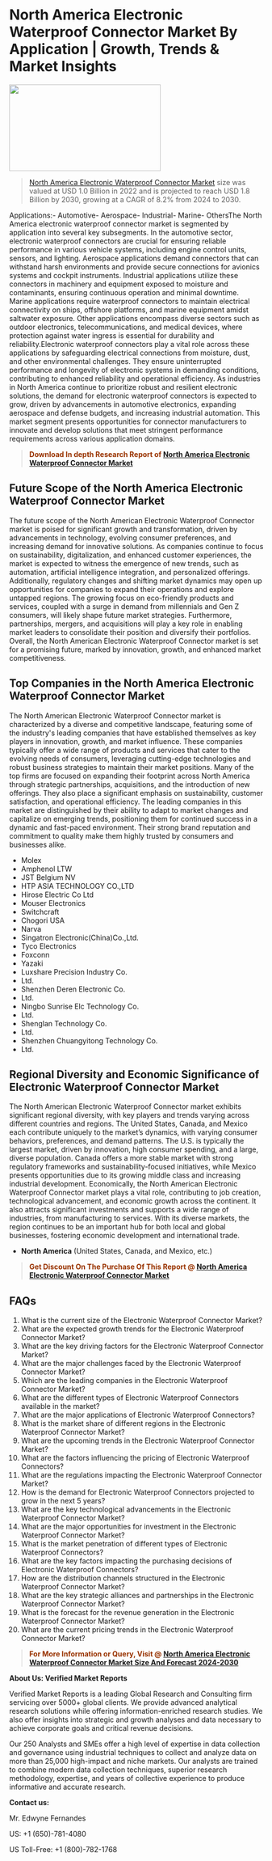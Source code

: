 <p><h1>North America Electronic Waterproof Connector Market By Application | Growth, Trends & Market Insights</h1><p><img class="aligncenter size-medium wp-image-105565" src="https://ffe5etoiles.com/wp-content/uploads/2025/01/MST7-300x171.png" alt="" width="300" height="171" /></p><blockquote><p><a href="https://www.verifiedmarketreports.com/download-sample/?rid=607310&utm_source=Github-NA&utm_medium=389" target="_blank">North America Electronic Waterproof Connector Market</a> size was valued at USD 1.0 Billion in 2022 and is projected to reach USD 1.8 Billion by 2030, growing at a CAGR of 8.2% from 2024 to 2030.</p></blockquote>Applications:- Automotive- Aerospace- Industrial- Marine- OthersThe North America electronic waterproof connector market is segmented by application into several key subsegments. In the automotive sector, electronic waterproof connectors are crucial for ensuring reliable performance in various vehicle systems, including engine control units, sensors, and lighting. Aerospace applications demand connectors that can withstand harsh environments and provide secure connections for avionics systems and cockpit instruments. Industrial applications utilize these connectors in machinery and equipment exposed to moisture and contaminants, ensuring continuous operation and minimal downtime. Marine applications require waterproof connectors to maintain electrical connectivity on ships, offshore platforms, and marine equipment amidst saltwater exposure. Other applications encompass diverse sectors such as outdoor electronics, telecommunications, and medical devices, where protection against water ingress is essential for durability and reliability.Electronic waterproof connectors play a vital role across these applications by safeguarding electrical connections from moisture, dust, and other environmental challenges. They ensure uninterrupted performance and longevity of electronic systems in demanding conditions, contributing to enhanced reliability and operational efficiency. As industries in North America continue to prioritize robust and resilient electronic solutions, the demand for electronic waterproof connectors is expected to grow, driven by advancements in automotive electronics, expanding aerospace and defense budgets, and increasing industrial automation. This market segment presents opportunities for connector manufacturers to innovate and develop solutions that meet stringent performance requirements across various application domains.</p><blockquote><p><span style="color: #993300;"><strong>Download In depth Research Report of <a href="https://www.verifiedmarketreports.com/download-sample/?rid=607310&utm_source=Github-NA&utm_medium=389">North America Electronic Waterproof Connector Market</a></strong></span></p></blockquote><h2>Future Scope of the North America Electronic Waterproof Connector Market</h2><p>The future scope of the North American Electronic Waterproof Connector market is poised for significant growth and transformation, driven by advancements in technology, evolving consumer preferences, and increasing demand for innovative solutions. As companies continue to focus on sustainability, digitalization, and enhanced customer experiences, the market is expected to witness the emergence of new trends, such as automation, artificial intelligence integration, and personalized offerings. Additionally, regulatory changes and shifting market dynamics may open up opportunities for companies to expand their operations and explore untapped regions. The growing focus on eco-friendly products and services, coupled with a surge in demand from millennials and Gen Z consumers, will likely shape future market strategies. Furthermore, partnerships, mergers, and acquisitions will play a key role in enabling market leaders to consolidate their position and diversify their portfolios. Overall, the North American Electronic Waterproof Connector market is set for a promising future, marked by innovation, growth, and enhanced market competitiveness.</p><h2>Top Companies in the North America Electronic Waterproof Connector Market</h2><p>The North American Electronic Waterproof Connector market is characterized by a diverse and competitive landscape, featuring some of the industry's leading companies that have established themselves as key players in innovation, growth, and market influence. These companies typically offer a wide range of products and services that cater to the evolving needs of consumers, leveraging cutting-edge technologies and robust business strategies to maintain their market positions. Many of the top firms are focused on expanding their footprint across North America through strategic partnerships, acquisitions, and the introduction of new offerings. They also place a significant emphasis on sustainability, customer satisfaction, and operational efficiency. The leading companies in this market are distinguished by their ability to adapt to market changes and capitalize on emerging trends, positioning them for continued success in a dynamic and fast-paced environment. Their strong brand reputation and commitment to quality make them highly trusted by consumers and businesses alike.</p><p><ul><li>Molex </li><li> Amphenol LTW </li><li> JST Belgium NV </li><li> HTP ASIA TECHNOLOGY CO.,LTD </li><li> Hirose Electric Co Ltd </li><li> Mouser Electronics </li><li> Switchcraft </li><li> Chogori USA </li><li> Narva </li><li> Singatron Electronic(China)Co.,Ltd. </li><li> Tyco Electronics </li><li> Foxconn </li><li> Yazaki </li><li> Luxshare Precision Industry Co. </li><li> Ltd. </li><li> Shenzhen Deren Electronic Co. </li><li> Ltd. </li><li> Ningbo Sunrise Elc Technology Co. </li><li> Ltd. </li><li> Shenglan Technology Co. </li><li> Ltd. </li><li> Shenzhen Chuangyitong Technology Co. </li><li> Ltd.</li></ul></p><h2>Regional Diversity and Economic Significance of Electronic Waterproof Connector Market</h2><p>The North American Electronic Waterproof Connector market exhibits significant regional diversity, with key players and trends varying across different countries and regions. The United States, Canada, and Mexico each contribute uniquely to the market’s dynamics, with varying consumer behaviors, preferences, and demand patterns. The U.S. is typically the largest market, driven by innovation, high consumer spending, and a large, diverse population. Canada offers a more stable market with strong regulatory frameworks and sustainability-focused initiatives, while Mexico presents opportunities due to its growing middle class and increasing industrial development. Economically, the North American Electronic Waterproof Connector market plays a vital role, contributing to job creation, technological advancement, and economic growth across the continent. It also attracts significant investments and supports a wide range of industries, from manufacturing to services. With its diverse markets, the region continues to be an important hub for both local and global businesses, fostering economic development and international trade.</p><ul> <li><strong>North America</strong> (United States, Canada, and Mexico, etc.)</li></ul><blockquote><p><span style="color: #993300;"><strong>Get Discount On The Purchase Of This Report @ <a href="https://www.verifiedmarketreports.com/ask-for-discount/?rid=607310&utm_source=Github-NA&utm_medium=389">North America Electronic Waterproof Connector Market</a></strong></span></p></blockquote><h2>FAQs</h2><p><ol> <li>What is the current size of the Electronic Waterproof Connector Market?</div><div></li> <li>What are the expected growth trends for the Electronic Waterproof Connector Market?</div><div></li> <li>What are the key driving factors for the Electronic Waterproof Connector Market?</div><div></li> <li>What are the major challenges faced by the Electronic Waterproof Connector Market?</div><div></li> <li>Which are the leading companies in the Electronic Waterproof Connector Market?</div><div></li> <li>What are the different types of Electronic Waterproof Connectors available in the market?</div><div></li> <li>What are the major applications of Electronic Waterproof Connectors?</div><div></li> <li>What is the market share of different regions in the Electronic Waterproof Connector Market?</div><div></li> <li>What are the upcoming trends in the Electronic Waterproof Connector Market?</div><div></li> <li>What are the factors influencing the pricing of Electronic Waterproof Connectors?</div><div></li> <li>What are the regulations impacting the Electronic Waterproof Connector Market?</div><div></li> <li>How is the demand for Electronic Waterproof Connectors projected to grow in the next 5 years?</div><div></li> <li>What are the key technological advancements in the Electronic Waterproof Connector Market?</div><div></li> <li>What are the major opportunities for investment in the Electronic Waterproof Connector Market?</div><div></li> <li>What is the market penetration of different types of Electronic Waterproof Connectors?</div><div></li> <li>What are the key factors impacting the purchasing decisions of Electronic Waterproof Connectors?</div><div></li> <li>How are the distribution channels structured in the Electronic Waterproof Connector Market?</div><div></li> <li>What are the key strategic alliances and partnerships in the Electronic Waterproof Connector Market?</div><div></li> <li>What is the forecast for the revenue generation in the Electronic Waterproof Connector Market?</div><div></li> <li>What are the current pricing trends in the Electronic Waterproof Connector Market?</div><div></li></ol></p><blockquote><p><span style="color: #993300;"><strong>For More Information or Query, Visit @ <a href="https://www.verifiedmarketreports.com/product/electronic-waterproof-connector-market/">North America Electronic Waterproof Connector Market Size And Forecast 2024-2030</a></strong></span></p></blockquote><p><strong>About Us: Verified Market Reports</strong></p><p>Verified Market Reports is a leading Global Research and Consulting firm servicing over 5000+ global clients. We provide advanced analytical research solutions while offering information-enriched research studies. We also offer insights into strategic and growth analyses and data necessary to achieve corporate goals and critical revenue decisions.</p><p>Our 250 Analysts and SMEs offer a high level of expertise in data collection and governance using industrial techniques to collect and analyze data on more than 25,000 high-impact and niche markets. Our analysts are trained to combine modern data collection techniques, superior research methodology, expertise, and years of collective experience to produce informative and accurate research.</p><p><strong>Contact us:</strong></p><p>Mr. Edwyne Fernandes</p><p>US: +1 (650)-781-4080</p><p>US Toll-Free: +1 (800)-782-1768</p>
